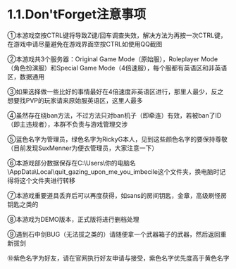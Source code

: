 # 1.1.Don'tForget注意事项

①本游戏空按CTRL键将导致Z键/回车调查失效，解决方法为再按一次CTRL键，在游戏中请尽量避免在游戏界面空按CTRL如使用QQ截图

②本游戏共3个服务器：Original Game Mode（原始服），Roleplayer Mode（角色扮演服）和Special Game Mode（4倍速服），每个服都有英语区和非英语区，数据通用

③如果选择做一些比好的事情最好在4倍速度非英语区进行，那里人最少，反之想要找PVP的玩家请来原始服英语区，这里人最多

④虽然存在绕ban方法，不过方法只对ban机子（即牵连）有效，若被ban了ID（即主违规者），本群不负责与游戏管理交涉

⑤蓝色名字为管理员，绿色名字为RickyG本人，见到这些颜色名字的要保持尊敬（目前发现SuxMenner为便衣管理员，大家注意一下）

⑥本游戏部分数据保存在C:\Users\你的电脑名\AppData\Local\quit_gazing_upon_me_you_imbecile这个文件夹，换电脑时记得将这个文件夹进行转移

⑦本游戏重要道具丢弃后可以再度获得，如sans的房间钥匙，金章，高级刷怪房钥匙之类的

⑧本游戏为DEMO版本，正式版将进行删档处理

⑨遇到石中剑BUG（无法拔之类的）请随便拿一个武器箱子的武器，然后返回重新拔剑

⑩紫色名字为好友，请在官网执行好友申请与接受，紫色名字优先度高于黄色名字